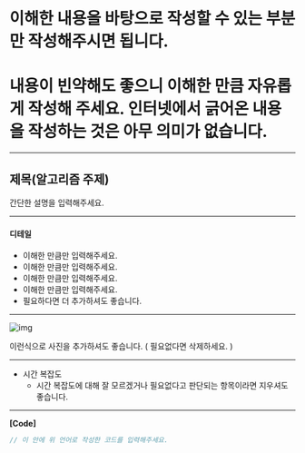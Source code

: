 # 이해한 내용을 바탕으로 작성할 수 있는 부분만 작성해주시면 됩니다.
# 내용이 빈약해도 좋으니 이해한 만큼 자유롭게 작성해 주세요. 인터넷에서 긁어온 내용을 작성하는 것은 아무 의미가 없습니다.

--------------------------------------------------------------------------------------------------------

## 제목(알고리즘 주제)

간단한 설명을 입력해주세요.

--------------------------------------------------------------------------------------------------------

#### 디테일

- 이해한 만큼만 입력해주세요.
- 이해한 만큼만 입력해주세요.
- 이해한 만큼만 입력해주세요.
- 이해한 만큼만 입력해주세요.
- 필요하다면 더 추가하셔도 좋습니다.

--------------------------------------------------------------------------------------------------------

![img](https://camo.githubusercontent.com/b8073f26dfdf1644e8a92312fff100341987a8f5/68747470733a2f2f75706c6f61642e77696b696d656469612e6f72672f77696b6970656469612f636f6d6d6f6e732f352f35642f427265616474682d46697273742d5365617263682d416c676f726974686d2e676966)

이런식으로 사진을 추가하셔도 좋습니다. ( 필요없다면 삭제하세요. )

--------------------------------------------------------------------------------------------------------

- 시간 복잡도
  - 시간 복잡도에 대해 잘 모르겠거나 필요없다고 판단되는 항목이라면 지우셔도 좋습니다.


--------------------------------------------------------------------------------------------------------



**[Code]**

```Kotlin (Kotlin은 예시입니다. 문제풀이에 사용한 언어를 입력해주세요. 그래야 md 파일이 아래 내용을 해당 언어의 코드로 인식합니다.)
// 이 안에 위 언어로 작성한 코드를 입력해주세요.
```
